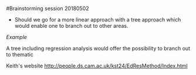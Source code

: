 #Brainstorming session 20180502

* Should we go for a more linear approach with a tree approach which would enable one to branch out to other areas.

*Example*

A tree including regression analysis would offer the possibility to branch out to thematic

Keith's website
http://people.ds.cam.ac.uk/kst24/EdResMethod/Index.html

 
